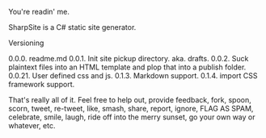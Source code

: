 You're readin' me.

SharpSite is a C# static site generator.

Versioning

0.0.0. readme.md
0.0.1. Init site pickup directory. aka. drafts.
0.0.2. Suck plaintext files into an HTML template and plop that into a publish folder.
0.0.21. User defined css and js.
0.1.3. Markdown support.
0.1.4. import CSS framework support.

That's really all of it. Feel free to help out, provide feedback, fork, spoon, scorn, tweet, re-tweet, like, smash, share, report, ignore, FLAG AS SPAM, celebrate, smile, laugh, ride off into the merry sunset, go your own way or whatever, etc.

